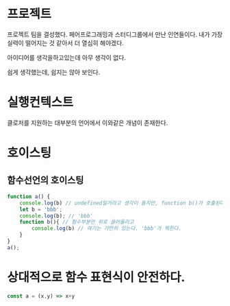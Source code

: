 # 프로젝트
프로젝트 팀을 결성했다. 페어프로그래밍과 스터디그룹에서 만난 인연들이다. 내가 가장 실력이 떨어지는 것 같아서 더 열심히 해야겠다.

아이디어를 생각을하고있는데 아무 생각이 없다.

쉽게 생각했는데, 쉽지는 않아 보인다.

# 실행컨텍스트
클로저를 지원하는 대부분의 언어에서 이와같은 개념이 존재한다.

# 호이스팅

## 함수선언의 호이스팅
```jsx
function a() {
    console.log(b) // undefined일거라고 생각이 들지만, function b()가 호출된다. 그 이유는 호이스팅
    let b = 'bbb';
    console.log(b); // 'bbb'
    function b(){ // 함수부분만 위로 끌어올리고 
        console.log(b) // 여기는 가만히 있는다. 'bbb'가 찍힌다.
    }
}
a();
```

# 상대적으로 함수 표현식이 안전하다.
```jsx
const a = (x,y) => x+y
```